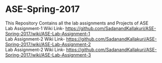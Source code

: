 # ASE-Spring-2017

This Repository Contains all the lab assignments and Projects of ASE<br>
Lab Assignment-1 Wiki Link- https://github.com/SadanandKallakuri/ASE-Spring-2017/wiki/ASE-Lab-Assignment-1<br>
Lab Assignment-2 Wiki Link- https://github.com/SadanandKallakuri/ASE-Spring-2017/wiki/ASE-Lab-Assignment-2<br>
Lab Assignment-2 Wiki Link- https://github.com/SadanandKallakuri/ASE-Spring-2017/wiki/ASE-Lab-Assignment-3<br>                          
                          
